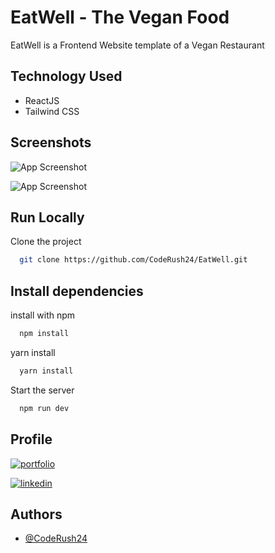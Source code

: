 
# EatWell - The Vegan Food

EatWell is a Frontend Website template of a Vegan Restaurant



## Technology Used

 - ReactJS
 - Tailwind CSS


## Screenshots

![App Screenshot](https://user-images.githubusercontent.com/110741425/211205736-a10803ad-aab7-4c1d-85b1-df3c88cde003.png)

![App Screenshot](https://user-images.githubusercontent.com/110741425/211205788-ed86fbd5-14a0-44f3-bb18-4596160e33b6.png)

## Run Locally

Clone the project

```bash
  git clone https://github.com/CodeRush24/EatWell.git
```


## Install dependencies
install with npm

```bash
  npm install
```
yarn install
```bash
  yarn install
```

Start the server

```bash
  npm run dev
```


## Profile
[![portfolio](https://img.shields.io/badge/my_portfolio-000?style=for-the-badge&logo=ko-fi&logoColor=white)](https://github.com/CodeRush24)

[![linkedin](https://img.shields.io/badge/linkedin-0A66C2?style=for-the-badge&logo=linkedin&logoColor=white)](https://www.linkedin.com/in/sudarshan-trifaley-188b4023a/)


## Authors

- [@CodeRush24](https://github.com/CodeRush24)
